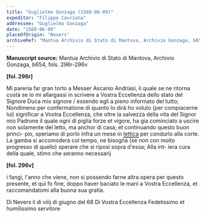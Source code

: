 ```yaml
---
title: "Guglielmo Gonzaga (1568-06-09)"
expeditor: "Filippo Cavriana"
addressee: "Guglielmo Gonzaga"
date: "1568-06-09"
placeOfOrigin: "Nevers"
archiveRef: "Mantua Archivio di Stato di Mantova, Archivio Gonzaga, b654, fols. 296r-296v"
---
```


**Manuscript source:** Mantua Archivio di Stato di Mantova, Archivio Gonzaga, b654, fols. 296r-296v

**[fol. 296r]**

Mi pareria far gran torto a Messer  Ascanio Andriasi, 
il quale se ne ritorna costà se io mi allargassi 
in scrivere a Vostra Eccellenza  dello stato del Signore  Duca mio 
signore / essendo egli a pieno informato del tutto; 
Nondimeno per confermatione di quanto lo dirà 
ho voluto (per compiacerne lui) significar a Vostra Eccellenza, 
che oltre la salvezza della vita del Signor  mio Padrone 
il quale ogni di piglia forze et vigore, ha gia 
cominciato a uscire non solamente del letto, ma 
anchor di casa; et continuando questo buon princi-
pio, speriamo di porlo infra un mese in <span style="text-decoration: underline wavy;">lettica</span>
per condurlo alla corte. La gamba si accomoderà 
col tempo, ne bisogna (se non con molto progresso di 
quello) sperare che si riposi sopra d'essa; Alla int-
iera cura della quale, stimo che seranno  necessarij


**[fol. 296v]**

i fangi, l'anno che viene, non  si possendo 
farne altra opera per questo presente, et qui fo 
fine, doppo haver baciato le mani a Vostra Eccellenza, 
et raccomandatomi alla buona sua gratia.

Di Nevers il di viiij di giugno del 68
Di Vostra Eccellenza 
Fedelissimo  et humilissimo servitore 



